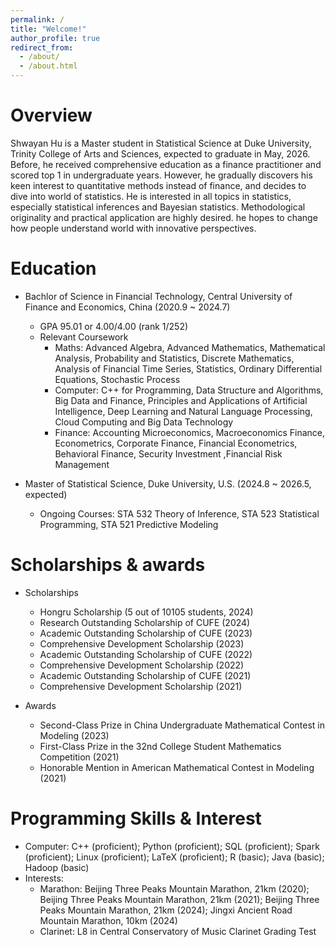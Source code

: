 ```yaml
---
permalink: /
title: "Welcome!"
author_profile: true
redirect_from: 
  - /about/
  - /about.html
---
```


# Overview

Shwayan Hu is a Master student in Statistical Science at Duke University, Trinity College of Arts and Sciences, expected to graduate in May, 2026. Before, he received comprehensive education as a finance practitioner and scored top 1 in undergraduate years. However, he gradually discovers his keen interest to quantitative methods instead of finance, and decides to dive into world of statistics. He is interested in all topics in statistics, especially statistical inferences and Bayesian statistics. Methodological originality and practical application are highly desired. he hopes to change how people understand world with innovative perspectives.

# Education 

-   Bachlor of Science in Financial Technology, Central University of Finance and Economics, China (2020.9 ~ 2024.7)
    -   GPA 95.01 or 4.00/4.00 (rank 1/252) 
    -   Relevant Coursework
        -   Maths: Advanced Algebra, Advanced Mathematics, Mathematical Analysis, Probability and Statistics, Discrete Mathematics, Analysis of Financial Time Series, Statistics, Ordinary Differential Equations, Stochastic Process
        -   Computer: C++ for Programming, Data Structure and Algorithms, Big Data and Finance, Principles and Applications of Artificial Intelligence, Deep Learning and Natural Language Processing, Cloud Computing and Big Data Technology 
        -   Finance: Accounting Microeconomics, Macroeconomics Finance, Econometrics, Corporate Finance, Financial Econometrics, Behavioral Finance, Security Investment ,Financial Risk Management 

-   Master of Statistical Science, Duke University, U.S. (2024.8 ~ 2026.5, expected)
    -   Ongoing Courses: STA 532 Theory of Inference, STA 523 Statistical Programming, STA 521 Predictive Modeling


# Scholarships & awards

- Scholarships
    - Hongru Scholarship (5 out of 10105 students, 2024)
    - Research Outstanding Scholarship of CUFE (2024)
    - Academic Outstanding Scholarship of CUFE (2023)
    - Comprehensive Development Scholarship (2023)
    - Academic Outstanding Scholarship of CUFE (2022)
    - Comprehensive Development Scholarship (2022)
    - Academic Outstanding Scholarship of CUFE (2021)
    - Comprehensive Development Scholarship (2021)

- Awards
    - Second-Class Prize in China Undergraduate Mathematical Contest in Modeling (2023)
    - First-Class Prize in the 32nd College Student Mathematics Competition (2021)
    - Honorable Mention in American Mathematical Contest in Modeling (2021)


# Programming Skills & Interest

- Computer: C++ (proficient); Python (proficient); SQL (proficient); Spark (proficient); Linux (proficient); LaTeX (proficient); R (basic); Java (basic); Hadoop (basic)
- Interests: 
    - Marathon: Beijing Three Peaks Mountain Marathon, 21km (2020); Beijing Three Peaks Mountain Marathon, 21km (2021); Beijing Three Peaks Mountain Marathon, 21km (2024); Jingxi Ancient Road Mountain Marathon, 10km (2024)
    - Clarinet: L8 in Central Conservatory of Music Clarinet Grading Test

